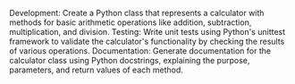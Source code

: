  Development: Create a Python class that represents a calculator with methods for basic arithmetic operations like addition, subtraction, multiplication, and division.
Testing: Write unit tests using Python's unittest framework to validate the calculator's functionality by checking the results of various operations.
Documentation: Generate documentation for the calculator class using Python docstrings, explaining the purpose, parameters, and return values of each method. 